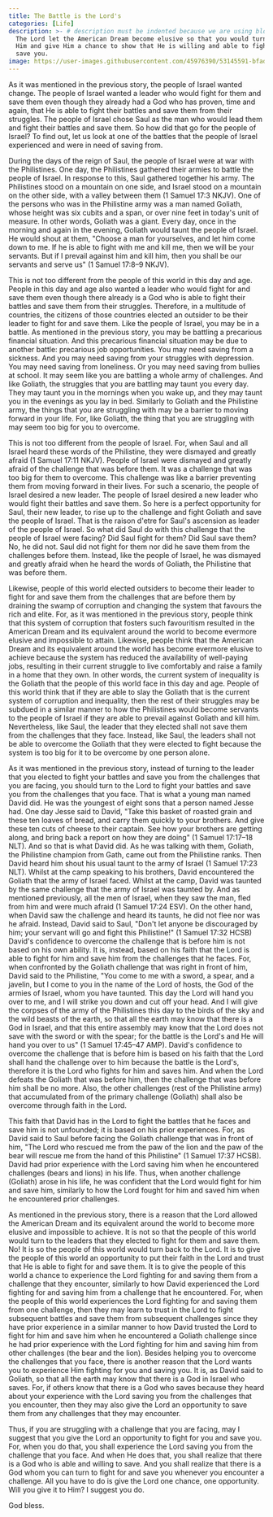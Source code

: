 ```yaml
---
title: The Battle is the Lord's
categories: [Life]
description: >- # description must be indented because we are using block scalar
  The Lord let the American Dream become elusive so that you would turn back to
  Him and give Him a chance to show that He is willing and able to fight for and
  save you.
image: https://user-images.githubusercontent.com/45976390/53145591-bfad6f80-356e-11e9-813e-fda05dcf15a6.jpg
---
```


As it was mentioned in the previous story, the people of Israel wanted change.
The people of Israel wanted a leader who would fight for them and save them even
though they already had a God who has proven, time and again, that He is able to
fight their battles and save them from their struggles. The people of Israel
chose Saul as the man who would lead them and fight their battles and save them.
So how did that go for the people of Israel? To find out, let us look at one of
the battles that the people of Israel experienced and were in need of saving
from.

During the days of the reign of Saul, the people of Israel were at war with the
Philistines. One day, the Philistines gathered their armies to battle the people
of Israel. In response to this, Saul gathered together his army. The Philistines
stood on a mountain on one side, and Israel stood on a mountain on the other
side, with a valley between them (1 Samuel 17:3 NKJV). One of the persons who
was in the Philistine army was a man named Goliath, whose height was six cubits
and a span, or over nine feet in today's unit of measure. In other words,
Goliath was a giant. Every day, once in the morning and again in the evening,
Goliath would taunt the people of Israel. He would shout at them, "Choose a man
for yourselves, and let him come down to me. If he is able to fight with me and
kill me, then we will be your servants. But if I prevail against him and kill
him, then you shall be our servants and serve us" (1 Samuel 17:8–9 NKJV).

This is not too different from the people of this world in this day and age.
People in this day and age also wanted a leader who would fight for and save
them even though there already is a God who is able to fight their battles and
save them from their struggles. Therefore, in a multitude of countries, the
citizens of those countries elected an outsider to be their leader to fight for
and save them. Like the people of Israel, you may be in a battle. As mentioned
in the previous story, you may be battling a precarious financial situation. And
this precarious financial situation may be due to another battle: precarious job
opportunities. You may need saving from a sickness. And you may need saving from
your struggles with depression. You may need saving from loneliness. Or you may
need saving from bullies at school. It may seem like you are battling a whole
army of challenges. And like Goliath, the struggles that you are battling may
taunt you every day. They may taunt you in the mornings when you wake up, and
they may taunt you in the evenings as you lay in bed. Similarly to Goliath and
the Philistine army, the things that you are struggling with may be a barrier to
moving forward in your life. For, like Goliath, the thing that you are
struggling with may seem too big for you to overcome.

This is not too different from the people of Israel. For, when Saul and all
Israel heard these words of the Philistine, they were dismayed and greatly
afraid (1 Samuel 17:11 NKJV). People of Israel were dismayed and greatly afraid
of the challenge that was before them. It was a challenge that was too big for
them to overcome. This challenge was like a barrier preventing them from moving
forward in their lives. For such a scenario, the people of Israel desired a new
leader. The people of Israel desired a new leader who would fight their battles
and save them. So here is a perfect opportunity for Saul, their new leader, to
rise up to the challenge and fight Goliath and save the people of Israel. That
is the raison d'etre for Saul's ascension as leader of the people of Israel. So
what did Saul do with this challenge that the people of Israel were facing? Did
Saul fight for them? Did Saul save them? No, he did not. Saul did not fight for
them nor did he save them from the challenges before them. Instead, like the
people of Israel, he was dismayed and greatly afraid when he heard the words of
Goliath, the Philistine that was before them.

Likewise, people of this world elected outsiders to become their leader to fight
for and save them from the challenges that are before them by draining the swamp
of corruption and changing the system that favours the rich and elite. For, as
it was mentioned in the previous story, people think that this system of
corruption that fosters such favouritism resulted in the American Dream and its
equivalent around the world to become evermore elusive and impossible to attain.
Likewise, people think that the American Dream and its equivalent around the
world has become evermore elusive to achieve because the system has reduced the
availability of well-paying jobs, resulting in their current struggle to live
comfortably and raise a family in a home that they own. In other words, the
current system of inequality is the Goliath that the people of this world face
in this day and age. People of this world think that if they are able to slay
the Goliath that is the current system of corruption and inequality, then the
rest of their struggles may be subdued in a similar manner to how the
Philistines would become servants to the people of Israel if they are able to
prevail against Goliath and kill him. Nevertheless, like Saul, the leader that
they elected shall not save them from the challenges that they face. Instead,
like Saul, the leaders shall not be able to overcome the Goliath that they were
elected to fight because the system is too big for it to be overcome by one
person alone.

As it was mentioned in the previous story, instead of turning to the leader that
you elected to fight your battles and save you from the challenges that you are
facing, you should turn to the Lord to fight your battles and save you from the
challenges that you face. That is what a young man named David did. He was the
youngest of eight sons that a person named Jesse had. One day Jesse said to
David, "Take this basket of roasted grain and these ten loaves of bread, and
carry them quickly to your brothers. And give these ten cuts of cheese to their
captain. See how your brothers are getting along, and bring back a report on how
they are doing" (1 Samuel 17:17–18 NLT). And so that is what David did. As he
was talking with them, Goliath, the Philistine champion from Gath, came out from
the Philistine ranks. Then David heard him shout his usual taunt to the army of
Israel (1 Samuel 17:23 NLT). Whilst at the camp speaking to his brothers, David
encountered the Goliath that the army of Israel faced. Whilst at the camp, David
was taunted by the same challenge that the army of Israel was taunted by. And as
mentioned previously, all the men of Israel, when they saw the man, fled from
him and were much afraid (1 Samuel 17:24 ESV). On the other hand, when David saw
the challenge and heard its taunts, he did not flee nor was he afraid. Instead,
David said to Saul, "Don't let anyone be discouraged by him; your servant will
go and fight this Philistine!" (1 Samuel 17:32 HCSB) David's confidence to
overcome the challenge that is before him is not based on his own ability. It
is, instead, based on his faith that the Lord is able to fight for him and save
him from the challenges that he faces. For, when confronted by the Goliath
challenge that was right in front of him, David said to the Philistine, "You
come to me with a sword, a spear, and a javelin, but I come to you in the name
of the Lord of hosts, the God of the armies of Israel, whom you have taunted.
This day the Lord will hand you over to me, and I will strike you down and cut
off your head. And I will give the corpses of the army of the Philistines this
day to the birds of the sky and the wild beasts of the earth, so that all the
earth may know that there is a God in Israel, and that this entire assembly may
know that the Lord does not save with the sword or with the spear; for the
battle is the Lord's and He will hand you over to us" (1 Samuel 17:45–47 AMP).
David's confidence to overcome the challenge that is before him is based on his
faith that the Lord shall hand the challenge over to him because the battle is
the Lord's, therefore it is the Lord who fights for him and saves him. And when
the Lord defeats the Goliath that was before him, then the challenge that was
before him shall be no more. Also, the other challenges (rest of the Philistine
army) that accumulated from of the primary challenge (Goliath) shall also be
overcome through faith in the Lord.

This faith that David has in the Lord to fight the battles that he faces and
save him is not unfounded; it is based on his prior experiences. For, as David
said to Saul before facing the Goliath challenge that was in front of him, "The
Lord who rescued me from the paw of the lion and the paw of the bear will rescue
me from the hand of this Philistine" (1 Samuel 17:37 HCSB). David had prior
experience with the Lord saving him when he encountered challenges (bears and
lions) in his life. Thus, when another challenge (Goliath) arose in his life, he
was confident that the Lord would fight for him and save him, similarly to how
the Lord fought for him and saved him when he encountered prior challenges.

As mentioned in the previous story, there is a reason that the Lord allowed the
American Dream and its equivalent around the world to become more elusive and
impossible to achieve. It is not so that the people of this world would turn to
the leaders that they elected to fight for them and save them. No! It is so the
people of this world would turn back to the Lord. It is to give the people of
this world an opportunity to put their faith in the Lord and trust that He is
able to fight for and save them. It is to give the people of this world a chance
to experience the Lord fighting for and saving them from a challenge that they
encounter, similarly to how David experienced the Lord fighting for and saving
him from a challenge that he encountered. For, when the people of this world
experiences the Lord fighting for and saving them from one challenge, then they
may learn to trust in the Lord to fight subsequent battles and save them from
subsequent challenges since they have prior experience in a similar manner to
how David trusted the Lord to fight for him and save him when he encountered a
Goliath challenge since he had prior experience with the Lord fighting for him
and saving him from other challenges (the bear and the lion). Besides helping
you to overcome the challenges that you face, there is another reason that the
Lord wants you to experience Him fighting for you and saving you. It is, as
David said to Goliath, so that all the earth may know that there is a God in
Israel who saves. For, if others know that there is a God who saves because they
heard about your experience with the Lord saving you from the challenges that
you encounter, then they may also give the Lord an opportunity to save them from
any challenges that they may encounter.

Thus, if you are struggling with a challenge that you are facing, may I suggest
that you give the Lord an opportunity to fight for you and save you. For, when
you do that, you shall experience the Lord saving you from the challenge that
you face. And when He does that, you shall realize that there is a God who is
able and willing to save. And you shall realize that there is a God whom you can
turn to fight for and save you whenever you encounter a challenge. All you have
to do is give the Lord one chance, one opportunity. Will you give it to Him? I
suggest you do.

God bless.
